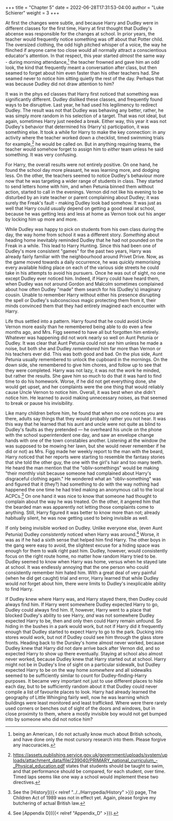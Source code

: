 +++
title = "Chapter 5"
date = 2022-06-28T17:31:53-04:00
author = "Luke Schierer"
weight = 3
+++

At first the changes were subtle, and because Harry and Dudley were in
different classes for the first time, Harry at first thought that Dudley's
abcense was responsible for the changes at school.  In prior years, the teacher
would frequently notice something was off about that Potter child.  The
oversized clothing, the odd high pitched whisper of a voice, the way he
flinched if anyone came too close would all normally attract a conscientious
educator's attention.  In that respect, this year started *almost* the same way - 
during morning attendance,[^210528-1] the teacher frowned and gave him an odd
look, the kind that frequently meant a conversation after class, but then
seamed to forget about him even faster than his other teachers had.  She seamed
never to notice him sitting quietly the rest of the day.  Perhaps that was
because Dudley did not draw attention to him?

It was in the phys ed classes that Harry first noticed that something was
significantly different.  Dudley disliked these classes, and frequently found
ways to be disruptive.  Last year, he had used his legilimency to redirect
Dudley.  The result was not that Dudley was behaving any better, rather, he was
simply more random in his selection of a target.  That was not ideal, but
again, sometimes Harry just needed a break.  Either way, this year it was not
Dudley's behavior that determined his (Harry's) participation, it was something
else.  It took a while for Harry to make the key connection:  in any activity
where the teacher worked down a checklist, timed swimming trials for
example,[^210810-1] he would be called on.  But in anything requiring teams,
the teacher would somehow forget to assign him to *either* team unless he said
something.  It was very confusing.

For Harry, the overall results were not entirely positive.  On one hand, he
found the school day more pleasant, he was learning more, and dodging less.  On
the other, the teachers seemed to notice Dudley's behaviour more now that he was
targeting a wider range of students in class.  They started to send letters home
with him, and when Petunia binned them without action, started to call in the
evenings.  Vernon did not like his evening to be disturbed by an irate teacher
or parent complaining about Dudley; it was surely the Freak's fault - making
Dudley look bad somehow.  It was just as well that Harry could usually depend on
getting a good meal at school, because he was getting less and less at home as
Vernon took out his anger by locking him up more and more.  

While Dudley was happy to pick on students from his own class during the day,
the way home from school it was a different story.  *Something* about heading
home inevitably reminded Dudley that he had not pounded on the Freak in a
while. This lead to Harry Hunting.  Since this had been one of Dudley's more
consistent "games" for the past two years, Harry was already fairly familiar
with the neighbourhood around Privet Drive.  Now, as the game moved towards a
daily occurrence, he was quickly memorising every available hiding place on
each of the various side streets he could take in his attempts to avoid his
pursuers.  Once he was out of sight, no one except Dudley ever noticed him.
Indeed, if Harry could have heard them, when Dudley was not around Gordon and
Malcolm sometimes complained about how often Dudley "made" them search for his
(Dudley's) imaginary cousin.  Unable to remember Harry without either his
presence disrupting the spell or Dudley's subconscious magic protecting them
from it, their minds convinced them that they had entirely imagined each
encounter with Harry.  

Life thus settled into a pattern.  Harry found that he could avoid Uncle Vernon
more easily than he remembered being able to do even a few months ago, and Mrs.
Figg seemed to have all but forgotten him entirely.  Whatever was happening did
not work nearly so well on Aunt Petunia or Dudley.  It was clear that Aunt
Petunia could not *see* him unless he made a noise, but both she and Dudley
*remembered* him far more than Vernon or his teachers ever did.  This was both
good and bad.  On the plus side, Aunt Petunia usually remembered to unlock the
cupboard in the mornings.  On the down side, she remembered to give him chores,
and follow up to see that they were completed.  Harry was not lazy, it was not
the *work* he minded, but rather the results.  She gave him so much to do that
it was hard to find time to do his homework.  Worse, if he did not get
everything done, she would get upset, and her complaints were the one thing
that would reliably cause Uncle Vernon to notice him.  Overall, it was best
when she didn't notice him.  He learned to avoid making unnecessary noises, as
that seemed to break or pause his invisibility.  

Like many children before him, he found that when no one notices you are there,
adults say things that they would probably rather you not hear. It was this way
that he learned that his aunt and uncle were not quite as blind to Dudley's
faults as they pretended — he overheard his uncle on the phone with the school
superintendent one day, and saw an envelope change hands with one of the town
constables another.  Listening at the window (he was supposed to be mowing her
lawn, but she would never remember if he did or not) as Mrs. Figg made her
weekly report to the man with the beard, Harry noticed that her reports were
starting to resemble the fantasy stories that she told the other guy, the one
with the girl's hair and too many teeth.  He heard the man mention that the
"obliv-somethings" would be making "their monthly visit because someone had
complained about Harry's disgraceful clothing again."  He wondered what an
"obliv-something" was and figured that it (they?) had something to do with the
way nothing had happened the one time he had tried making an anonymous call to
the local ACPCs.[^210902-9]  On one hand it was nice to know that someone had
thought to complain about the way he was treated.  On the other, it angered him
that the bearded man was apparently not letting those complaints come to
anything.  Still, Harry figured it was better to know more than not; already
habitually silent, he was now getting used to being invisible as well.  

If only being invisible worked on Dudley.  Unlike everyone else, (even Aunt
Petunia) Dudley *consistently* noticed when Harry was around.[^211219-3]
Worse, it was as if he had a sixth sense that helped him find Harry.  The other
boys in the gang were easy to avoid, the slightest excuse for a hiding space
was enough for them to walk right past him.  Dudley, however, would
consistently focus on the right route home, no matter how random Harry tried to
be.  Dudley seemed to know when Harry was home, versus when he stayed late at
school.  It was endlessly annoying that the one person who could consistently
remember him hated him.  With a great deal of very painful (when he did get
caught) trial and error, Harry learned that while Dudley would *not* forget
about him, there *were* limits to Dudley's inexplicable ability to find Harry.  

If Dudley knew where Harry was, and Harry stayed there, then Dudley could always
find him.  If Harry went somewhere Dudley expected Harry to go, Dudley could
always find him.  If, however, Harry went to a place that blocked Dudley's
ability to see Harry, *and* was not somewhere Dudley expected Harry to be, then
and only then could Harry remain unfound.  So hiding in the bushes in a park
would work, but not if Harry did it frequently enough that Dudley started to
expect Harry to go to the park.  Ducking into stores would work, but not if
Dudley could see him through the glass store fronts.  Heading back to the
Dursley's home almost never worked, because Dudley knew that Harry did not dare
arrive back after Vernon did, and so expected Harry to show up there eventually.
Staying at school also almost never worked, because Dudley knew that Harry
started out at school.  Harry might not be in Dudley's line of sight on a
particular sidewalk, but Dudley expected Harry to be on the way home *somewhere*
and all sidewalks seemed to be sufficiently similar to count for
Dudley-finding-Harry purposes.  It became very important not just to use
different places to hide each day, but to be sufficiently random about it that
Dudley could never compile a list of favourite places to look.  Harry had
already learned the geography of Little Whinging fairly well, now he was
learning which buildings were least monitored and least trafficked.  Where were
there rarely used corners or benches out of sight of the doors and windows, but
in close proximity to them, where a mostly invisible boy would not get bumped
into by someone who did not notice him?  

[^211219-3]: See [Appendix D]({{< relref "Appendix_D" >}}). 

[^210528-1]: being an American, I do not actually know much about British
    schools, and have done only the most cursory research into them. Please
    forgive any inaccuracies. 

[^210810-1]: <https://assets.publishing.service.gov.uk/government/uploads/system/uploads/attachment_data/file/239040/PRIMARY_national_curriculum_-_Physical_education.pdf> states that students should be taught to swim, and that performance should be compared, for each student, over time.  Timed laps seems like one way a school would implement these two directives. 

[^210902-9]: See the [History]({{< relref "../../Harrypedia/History" >}}) page, The Children Act of 1989 was not in effect yet. Again, please forgive my butchering of actual British law. 
